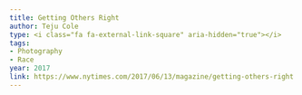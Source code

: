 ```yaml
---
title: Getting Others Right
author: Teju Cole
type: <i class="fa fa-external-link-square" aria-hidden="true"></i>
tags:
- Photography
- Race
year: 2017
link: https://www.nytimes.com/2017/06/13/magazine/getting-others-right.html?rref=collection%2Fbyline%2Fteju-cole&action=click&contentCollection=undefined&region=stream&module=stream_unit&version=latest&contentPlacement=4&pgtype=collection
---
```

